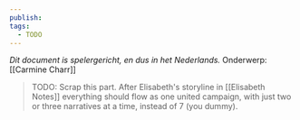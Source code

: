 ```yaml
---
publish: 
tags:
  - TODO
---
```

*Dit document is spelergericht, en dus in het Nederlands.*
Onderwerp: [[Carmine Charr]]
> TODO: Scrap this part. After Elisabeth's storyline in [[Elisabeth Notes]] everything should flow as one united campaign, with just two or three narratives at a time, instead of 7 (you dummy).

